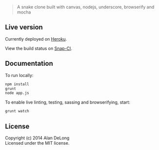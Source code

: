 > A snake clone built with canvas, nodejs, underscore, browserify and mocha


## Live version

Currently deployed on [Heroku](http://http://thecanvassnake.herokuapp.com/).

View the build status on [Snap-CI](https://snap-ci.com/addelong/thecanvassnake/branch/master).

## Documentation

To run locally:

```sh
npm install
grunt
node app.js
```

To enable live linting, testing, sassing and browserifying, start:

```sh
grunt watch
```

## License

Copyright (c) 2014 Alan DeLong  
Licensed under the MIT license.
